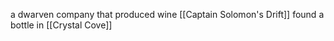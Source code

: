 a dwarven company that produced wine
[[Captain Solomon's Drift]] found a bottle in [[Crystal Cove]]

